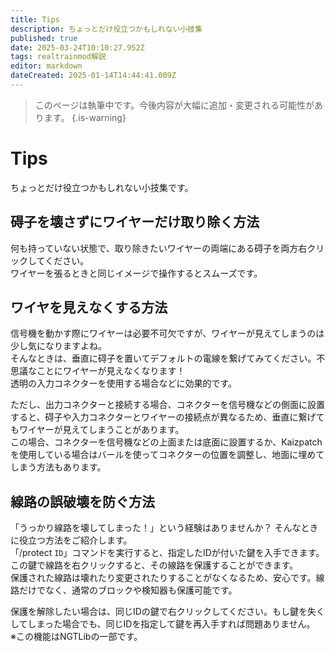 ```yaml
---
title: Tips
description: ちょっとだけ役立つかもしれない小技集
published: true
date: 2025-03-24T10:10:27.952Z
tags: realtrainmod解説
editor: markdown
dateCreated: 2025-01-14T14:44:41.009Z
---
```


> このページは執筆中です。今後内容が大幅に追加・変更される可能性があります。
{.is-warning}

# Tips
ちょっとだけ役立つかもしれない小技集です。

## 碍子を壊さずにワイヤーだけ取り除く方法
何も持っていない状態で、取り除きたいワイヤーの両端にある碍子を両方右クリックしてください。  
ワイヤーを張るときと同じイメージで操作するとスムーズです。

## ワイヤを見えなくする方法
信号機を動かす際にワイヤーは必要不可欠ですが、ワイヤーが見えてしまうのは少し気になりますよね。  
そんなときは、垂直に碍子を置いてデフォルトの電線を繋げてみてください。不思議なことにワイヤーが見えなくなります！  
透明の入力コネクターを使用する場合などに効果的です。

ただし、出力コネクターと接続する場合、コネクターを信号機などの側面に設置すると、碍子や入力コネクターとワイヤーの接続点が異なるため、垂直に繋げてもワイヤーが見えてしまうことがあります。  
この場合、コネクターを信号機などの上面または底面に設置するか、Kaizpatchを使用している場合はバールを使ってコネクターの位置を調整し、地面に埋めてしまう方法もあります。

## 線路の誤破壊を防ぐ方法
「うっかり線路を壊してしまった！」という経験はありませんか？ そんなときに役立つ方法をご紹介します。  
「/protect `ID`」コマンドを実行すると、指定したIDが付いた鍵を入手できます。この鍵で線路を右クリックすると、その線路を保護することができます。  
保護された線路は壊れたり変更されたりすることがなくなるため、安心です。線路だけでなく、通常のブロックや検知器も保護可能です。

保護を解除したい場合は、同じIDの鍵で右クリックしてください。もし鍵を失くしてしまった場合でも、同じIDを指定して鍵を再入手すれば問題ありません。  
※この機能はNGTLibの一部です。